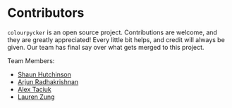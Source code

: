 # Contributors

`colourpycker` is an open source project. Contributions are welcome, and they are greatly appreciated! Every little bit helps, and credit will always be given. Our team has final say over what gets merged to this project.

Team Members:
- [Shaun Hutchinson](https://github.com/shaunhutch)
- [Arjun Radhakrishnan](https://github.com/rkrishnan-arjun)
- [Alex Taciuk](https://github.com/ataciuk)
- [Lauren Zung](https://github.com/lzung)
